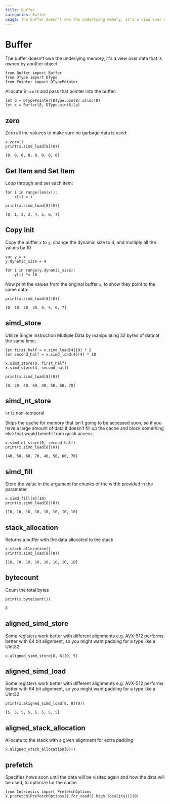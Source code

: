 ```yaml
---
title: Buffer
categories: Buffer
usage: The buffer doesn't own the underlying memory, it's a view over data that is owned by another object
---
```


# Buffer

The buffer doesn't own the underlying memory, it's a view over data that is owned by another object


```mojo
from Buffer import Buffer
from DType import DType
from Pointer import DTypePointer
```

Allocate 8 `uint8` and pass that pointer into the buffer:


```mojo
let p = DTypePointer[DType.uint8].alloc(8)
let x = Buffer[8, DType.uint8](p)
```

## zero
Zero all the valuees to make sure no garbage data is used:


```mojo
x.zero()
print(x.simd_load[8](0))
```

    [0, 0, 0, 0, 0, 0, 0, 0]


## Get Item and Set Item
Loop through and set each item:


```mojo
for i in range(len(x)):
    x[i] = i

print(x.simd_load[8](0))
```

    [0, 1, 2, 3, 4, 5, 6, 7]


## Copy Init

Copy the buffer `x` to `y`, change the dynamic size to 4, and multiply all the values by 10


```mojo
var y = x
y.dynamic_size = 4

for i in range(y.dynamic_size):
    y[i] *= 10
```

Now print the values from the original buffer `x`, to show they point to the same data:


```mojo
print(x.simd_load[8](0))
```

    [0, 10, 20, 30, 4, 5, 6, 7]


## simd_store
Utilize Single Instruction Mutliple Data by manipulating 32 bytes of data at the same time:


```mojo
let first_half = x.simd_load[4](0) * 2
let second_half = x.simd_load[4](4) * 10

x.simd_store(0, first_half)
x.simd_store(4, second_half)

print(x.simd_load[8](0))
```

    [0, 20, 40, 60, 40, 50, 60, 70]


## simd_nt_store
`nt` is non-temporal

Skips the cache for memory that isn't going to be accessed soon, so if you have a large amount of data it doesn't fill up the cache and block something else that would benefit from quick access.


```mojo
x.simd_nt_store(0, second_half)
print(x.simd_load[8](0))
```

    [40, 50, 60, 70, 40, 50, 60, 70]


## simd_fill
Store the value in the argument for chunks of the width provided in the parameter


```mojo
x.simd_fill[8](10)
print(x.simd_load[8](0))
```

    [10, 10, 10, 10, 10, 10, 10, 10]


## stack_allocation
Returns a buffer with the data allocated to the stack


```mojo
x.stack_allocation()
print(x.simd_load[8](0))
```

    [10, 10, 10, 10, 10, 10, 10, 10]


## bytecount
Count the total bytes


```mojo
print(x.bytecount())
```

    8


## aligned_simd_store
Some registers work better with different alignments e.g. AVX-512 performs better with 64 bit alignment, so you might want padding for a type like a UInt32


```mojo
x.aligned_simd_store[8, 8](0, 5)
```

## aligned_simd_load
Some registers work better with different alignments e.g. AVX-512 performs better with 64 bit alignment, so you might want padding for a type like a UInt32


```mojo
print(x.aligned_simd_load[8, 8](0))
```

    [5, 5, 5, 5, 5, 5, 5, 5]


## aligned_stack_allocation
Allocate to the stack with a given alignment for extra padding


```mojo
x.aligned_stack_allocation[8]()
```

## prefetch
Specifies hows soon until the data will be visited again and how the data will be used, to optimize for the cache


```mojo
from Intrinsics import PrefetchOptions
x.prefetch[PrefetchOptions().for_read().high_locality()](0)
```

<CommentService />
